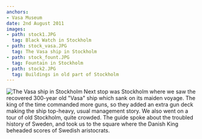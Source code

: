 ```yaml
---
anchors:
- Vasa Museum
date: 2nd August 2011
images:
- path: stock1.JPG
  tag: Black Watch in Stockholm
- path: stock_vasa.JPG
  tag: The Vasa ship in Stockholm
- path: stock_fount.JPG
  tag: Fountain in Stockholm
- path: stock2.JPG
  tag: Buildings in old part of Stockholm
---
```

![The Vasa ship in Stockholm](stock_vasa.JPG)
Next stop was Stockholm where we saw the recovered 300-year old "Vasa" ship which sank on its maiden voyage. The king of the time commanded more guns, so they added an extra gun deck making the ship top-heavy, usual management story. We also went on a tour of old Stockholm, quite crowded. The guide spoke about the troubled history of Sweden, and took us to the square where the Danish King beheaded scores of Swedish aristocrats.

